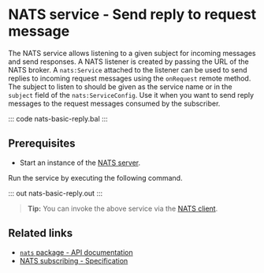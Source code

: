# NATS service - Send reply to request message

The NATS service allows listening to a given subject for incoming messages and send responses. A NATS listener is created by passing the URL of the NATS broker. A `nats:Service` attached to the listener can be used to send replies to incoming request messages using the `onRequest` remote method. The subject to listen to should be given as the service name or in the `subject` field of the `nats:ServiceConfig`. Use it when you want to send reply messages to the request messages consumed by the subscriber.

::: code nats-basic-reply.bal :::

## Prerequisites
- Start an instance of the [NATS server](https://docs.nats.io/nats-concepts/what-is-nats/walkthrough_setup).

Run the service by executing the following command.

::: out nats-basic-reply.out :::

>**Tip:** You can invoke the above service via the [NATS client](/learn/by-example/nats-basic-request/).

## Related links
- [`nats` package - API documentation](https://lib.ballerina.io/ballerinax/nats/latest)
- [NATS subscribing - Specification](https://github.com/ballerina-platform/module-ballerinax-nats/blob/master/docs/spec/spec.md#4-subscribing)
